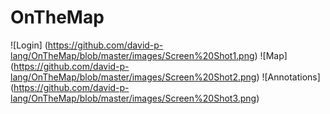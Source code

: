 # OnTheMap

![Login] (https://github.com/david-p-lang/OnTheMap/blob/master/images/Screen%20Shot1.png)
![Map] (https://github.com/david-p-lang/OnTheMap/blob/master/images/Screen%20Shot2.png)
![Annotations] (https://github.com/david-p-lang/OnTheMap/blob/master/images/Screen%20Shot3.png)
